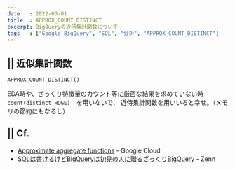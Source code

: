 ```yaml
---
date   : 2022-03-01
title  : APPROX_COUNT_DISTINCT
excerpt: BigQueryの近侍集計関数について
tags   : ["Google BigQuery", "SQL", "分析", "APPROX_COUNT_DISTINCT"]
---
```


## || 近似集計関数

`APPROX_COUNT_DISTINCT()`

EDA時や、ざっくり特徴量のカウント等に厳密な結果を求めていない時　`count(distinct HOGE)`　を用いないで、
近侍集計関数を用いいると幸せ。（メモリの節約にもなるし）


## || Cf.
+ [Approximate aggregate functions](https://cloud.google.com/bigquery/docs/reference/standard-sql/approximate_aggregate_functions#approximate_aggregate_functions) - Google Cloud
+ [SQLは書けるけどBigQueryは初見の人に贈るざっくりBigQuery](https://zenn.dev/masumomo/articles/e45d1f57cc8025) - Zenn
